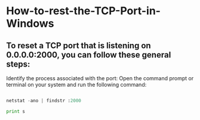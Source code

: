 # How-to-rest-the-TCP-Port-in-Windows

## To reset a TCP port that is listening on 0.0.0.0:2000, you can follow these general steps:

   Identify the process associated with the port: Open the command prompt or terminal on your system and run the following command:
   ```python

netstat -ano | findstr :2000

print s
```
